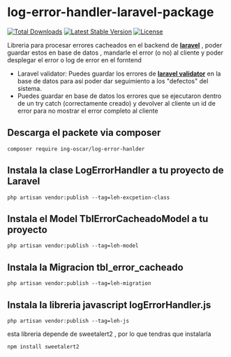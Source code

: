 

# log-error-handler-laravel-package 


<p align="left">
<a href="https://github.com/oscahumbertomr/log-error-handler-laravel-package"><img src="https://poser.pugx.org/ing-oscar/log-error-hanlder/d/total.svg" alt="Total Downloads"></a>
<a href="https://github.com/oscahumbertomr/log-error-handler-laravel-package"><img src="https://poser.pugx.org/ing-oscar/log-error-hanlder/v/stable.svg" alt="Latest Stable Version"></a>
<a href="https://github.com/oscahumbertomr/log-error-handler-laravel-package"><img src="https://poser.pugx.org/ing-oscar/log-error-hanlder/license.svg" alt="License"></a>
</p>





Libreria para procesar errores cacheados en el backend de [**laravel**][1] , 
poder guardar estos en base de datos , mandarle el error (o no) al cliente 
y poder desplegar el error o log de error en el forntend
- Laravel validator: Puedes guardar los errores de [**laravel validator**][2] en la base de datos para así poder
dar seguimiento a los "defectos" del sistema. 
- Puedes guardar en base de datos los errores que se ejecutaron dentro de un try catch (correctamente creado) 
y devolver al cliente un id de error para no mostrar el error completo al cliente 
## Descarga el packete via composer
```console
composer require ing-oscar/log-error-hanlder
```

## Instala la clase LogErrorHandler a tu proyecto de Laravel

```console
php artisan vendor:publish --tag=leh-excpetion-class
```

## Instala el Model TblErrorCacheadoModel a tu proyecto 

```console
php artisan vendor:publish --tag=leh-model
```

## Instala la Migracion tbl_error_cacheado 

```console
php artisan vendor:publish --tag=leh-migration
```

## Instala la libreria javascript logErrorHandler.js

```console
php artisan vendor:publish --tag=leh-js
```
esta libreria depende de sweetalert2 , por lo que tendras que instalarla
```console
npm install sweetalert2
```



[1]: https://laravel.com/
[2]: https://laravel.com/docs/5.8/validation
